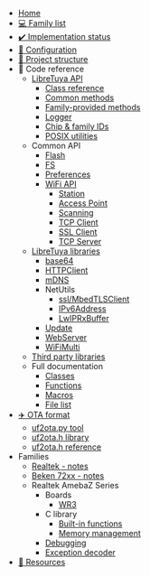 * [Home](README.md)
* [💻 Family list](docs/families.md)
* [✔️ Implementation status](docs/implementation-status.md)
* [🔧 Configuration](docs/config.md)
* [📁 Project structure](docs/project-structure.md)
* 🔖 Code reference
	* [LibreTuya API](docs/reference/lt-api.md)
		* [Class reference](ltapi/class_libre_tuya.md)
		* [Common methods](ltapi/_libre_tuya_a_p_i_8h.md)
		* [Family-provided methods](ltapi/_libre_tuya_custom_8h.md)
		* [Logger](ltapi/lt__logger_8h.md)
		* [Chip & family IDs](ltapi/_chip_type_8h_source.md)
		* [POSIX utilities](ltapi/lt__posix__api_8h.md)
	* Common API
		* [Flash](ltapi/class_i_flash_class.md)
		* [FS](ltapi/classfs_1_1_f_s.md)
		* [Preferences](ltapi/class_i_preferences.md)
		* [WiFi API](ltapi/class_i_wi_fi_generic_class.md)
			* [Station](ltapi/class_i_wi_fi_s_t_a_class.md)
			* [Access Point](ltapi/class_i_wi_fi_a_p_class.md)
			* [Scanning](ltapi/class_i_wi_fi_scan_class.md)
			* [TCP Client](ltapi/class_i_wi_fi_client.md)
			* [SSL Client](ltapi/class_i_wi_fi_client_secure.md)
			* [TCP Server](ltapi/class_i_wi_fi_server.md)
	* [LibreTuya libraries](docs/libs-built-in.md)
		* [base64](ltapi/classbase64.md)
		* [HTTPClient](ltapi/class_h_t_t_p_client.md)
		* [mDNS](ltapi/classm_d_n_s.md)
		* NetUtils
			* [ssl/MbedTLSClient](ltapi/class_mbed_t_l_s_client.md)
			* [IPv6Address](ltapi/classarduino_1_1_i_pv6_address.md)
			* [LwIPRxBuffer](ltapi/class_lw_i_p_rx_buffer.md)
		* [Update](ltapi/class_update_class.md)
		* [WebServer](ltapi/class_web_server.md)
		* [WiFiMulti](ltapi/class_wi_fi_multi.md)
	* [Third party libraries](docs/libs-3rd-party.md)
	* Full documentation
		* [Classes](ltapi/classes.md)
		* [Functions](ltapi/functions.md)
		* [Macros](ltapi/macros.md)
		* [File list](ltapi/files.md)
* [✈️ OTA format](docs/ota/README.md)
	* [uf2ota.py tool](docs/ota/uf2ota.md)
	* [uf2ota.h library](docs/ota/library.md)
	* [uf2ota.h reference](ltapi/uf2ota_8h.md)
* Families
	* [Realtek - notes](docs/platform/realtek/README.md)
	* [Beken 72xx - notes](docs/platform/beken-72xx/README.md)
	* Realtek AmebaZ Series
		* Boards
			* [WR3](boards/wr3/README.md)
		* C library
			* [Built-in functions](docs/platform/realtek-ambz/stdlib.md)
			* [Memory management](docs/platform/realtek-ambz/memory-management.md)
		* [Debugging](docs/platform/realtek/debugging.md)
		* [Exception decoder](docs/platform/realtek/exception-decoder.md)
* [🔗 Resources](docs/resources.md)
